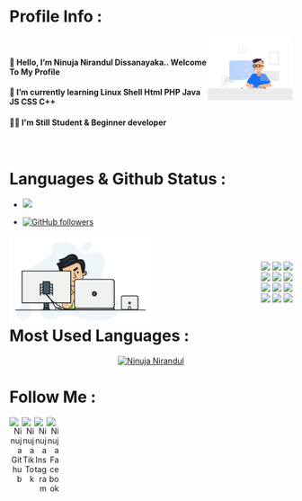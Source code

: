 # Profile Info :

<div align="right">
<img width="30%" img align="right" src="https://github.com/ninujanirandul/ninujanirandul/blob/main/developer-dribbble.gif"/>
</div>
<br />

#### 👋 Hello, I’m Ninuja Nirandul Dissanayaka.. Welcome To My Profile
#### 🎀 I’m currently learning Linux Shell Html PHP Java JS CSS C++
#### 👨‍🎓 I'm Still Student &  Beginner developer
<br />

# Languages & Github Status :

- <a href="https://github.com/ninujanirandul/github-profile-views-counter">
    <img src="https://komarev.com/ghpvc/?username=ninujanirandul">
</a>

- [![GitHub followers](https://img.shields.io/github/followers/ninujanirandul.svg?style=social&label=Follow&maxAge=2592000)](https://github.com/ninujanirandul?tab=followers)

<div align="left">
<img width="50%" img align="left" src="https://github.com/ninujanirandul/ninujanirandul/blob/main/ninuja.gif"/>
</div>
<br />

<p align ="right">
  <br />
  <code><img width="10%"  src="https://www.vectorlogo.zone/logos/python/python-ar21.svg"></code>
  <code><img width="10%"  src="https://www.vectorlogo.zone/logos/gnu_bash/gnu_bash-official.svg"></code>
  <code><img width="10%"  src="https://www.vectorlogo.zone/logos/netlifyapp_watercss/netlifyapp_watercss-official.svg"></code> 
  <br />
  <code><img width="10%"  src="https://www.vectorlogo.zone/logos/git-scm/git-scm-ar21.svg"></code>
  <code><img width="10%"  src="https://www.vectorlogo.zone/logos/php/php-vertical.svg"></code>
  <code><img width="10%"  src="https://www.vectorlogo.zone/logos/w3_html5/w3_html5-ar21.svg"></code>
  <br />
  <code><img width="10%"  src="https://www.vectorlogo.zone/logos/mysql/mysql-ar21.svg"></code>
  <code><img width="10%"  src="https://www.vectorlogo.zone/logos/sqlite/sqlite-ar21.svg"></code>
  <code><img width="10%"  src="https://www.vectorlogo.zone/logos/firebase/firebase-ar21.svg"></code>
  <br />
  <code><img width="10%"  src="https://www.vectorlogo.zone/logos/json/json-ar21.svg"></code>
  <code><img width="10%"  src="https://www.vectorlogo.zone/logos/github/github-ar21.svg"></code>
  <code><img width="10%"  src="https://www.vectorlogo.zone/logos/gitlab/gitlab-ar21.svg"></code>
  <br>

# Most Used Languages :

<p align="center">
<a href="https://github.com/ninujanirandul"><img title="Ninuja Nirandul" src="https://github-readme-stats.vercel.app/api/top-langs/?username=ninujanirandul&layout=compact"></a>
</p>

# Follow Me :

</p>  
<div align="right">
<a href="https://github.com/ninujanirandul">
  <img align="left" alt="Ninuja Github" width="22px" src="https://cdn.jsdelivr.net/npm/simple-icons@v3/icons/github.svg" />
</a>
<a href="https://tiktok.com/@ninuja_nirandul">
  <img align="left" alt="Ninuja TikTok" width="22px" src="https://cdn.jsdelivr.net/npm/simple-icons@v3/icons/telegram.svg" />
</a>
<a href="https://www.instagram.com/ninuja_nirandul/">
  <img align="left" alt="Ninuja Instagram" width="22px" src="https://cdn.jsdelivr.net/npm/simple-icons@v3/icons/instagram.svg" />
</a>
<a href="https://https://www.facebook.com/ninujanirandul.dissanayaka">
  <img align="left" alt="Ninuja Facebook" width="22px" src="https://cdn.jsdelivr.net/npm/simple-icons@v3/icons/facebook.svg" />
</a>
</div>
